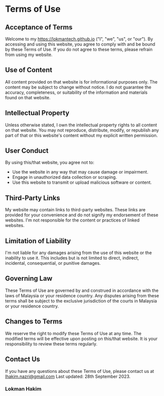 # Terms of Use

## Acceptance of Terms

Welcome to my https://lokmantech.github.io ("I", "we", "us", or "our"). By accessing and using this website, you agree to comply with and be bound by these Terms of Use. If you do not agree to these terms, please refrain from using my website.

## Use of Content

All content provided on that website is for informational purposes only. The content may be subject to change without notice. I do not guarantee the accuracy, completeness, or suitability of the information and materials found on that website.

## Intellectual Property

Unless otherwise stated, I own the intellectual property rights to all content on that website. You may not reproduce, distribute, modify, or republish any part of that or this website's content without my explicit written permission.

## User Conduct

By using this/that website, you agree not to:

- Use the website in any way that may cause damage or impairment.
- Engage in unauthorized data collection or scraping.
- Use this website to transmit or upload malicious software or content.

## Third-Party Links

My website may contain links to third-party websites. These links are provided for your convenience and do not signify my endorsement of these websites. I'm not responsible for the content or practices of linked websites.

## Limitation of Liability

I'm not liable for any damages arising from the use of this website or the inability to use it. This includes but is not limited to direct, indirect, incidental, consequential, or punitive damages.

## Governing Law

These Terms of Use are governed by and construed in accordance with the laws of Malaysia or your residence country. Any disputes arising from these terms shall be subject to the exclusive jurisdiction of the courts in Malaysia or your residence country.

## Changes to Terms

We reserve the right to modify these Terms of Use at any time. The modified terms will be effective upon posting on this/that website. It is your responsibility to review these terms regularly.

## Contact Us

If you have any questions about these Terms of Use, please contact us at lhakim.nazri@gmail.com
Last updated: 28th September 2023.

### Lokman Hakim
